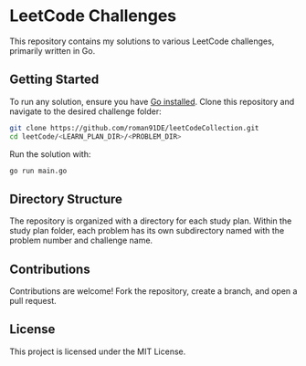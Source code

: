 # LeetCode Challenges

This repository contains my solutions to various LeetCode challenges, primarily written in Go.

## Getting Started

To run any solution, ensure you have [Go installed](https://golang.org/doc/install). Clone this repository and navigate to the desired challenge folder:

```bash
git clone https://github.com/roman91DE/leetCodeCollection.git
cd leetCode/<LEARN_PLAN_DIR>/<PROBLEM_DIR>
```

Run the solution with:

```bash
go run main.go
```

## Directory Structure

The repository is organized with a directory for each study plan. Within the study plan folder, each problem has its own subdirectory named with the problem number and challenge name. 
## Contributions

Contributions are welcome! Fork the repository, create a branch, and open a pull request.

## License

This project is licensed under the MIT License.
